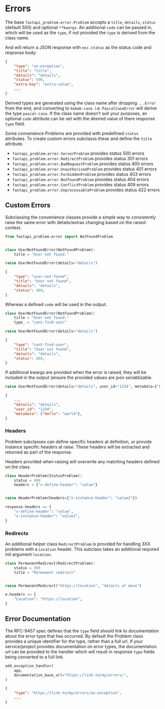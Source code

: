 # Errors

The base `fastapi_problem.error.Problem` accepts a `title`, `details`, `status`
(default 500) and optional `**kwargs`. An additional `code` can be passed in,
which will be used as the `type`, if not provided the `type` is derived from
the class name.

And will return a JSON response with `exc.status` as the status code and response body:

```json
{
    "type": "an-exception",
    "title": "title",
    "details": "details",
    "status": 500,
    "extra-key": "extra-value",
    ...
}
```

Derived types are generated using the class name after dropping `...Error` from
the end, and converting to `kebab-case`. i.e. `PascalCaseError` will derive the
type `pascal-case`. If the class name doesn't suit your purposes, an optional
`code` attribute can be set with the desired value of there response `type`
field.

Some convenience Problems are provided with predefined `status` attributes.
To create custom errors subclasss these and define the `title` attribute.

* `fastapi_problem.error.ServerProblem` provides status 500 errors
* `fastapi_problem.error.RedirectProblem` provides status 301 errors
* `fastapi_problem.error.BadRequestProblem` provides status 400 errors
* `fastapi_problem.error.UnauthorisedProblem` provides status 401 errors
* `fastapi_problem.error.ForbiddenProblem` provides status 403 errors
* `fastapi_problem.error.NotFoundProblem` provides status 404 errors
* `fastapi_problem.error.ConflictProblem` provides status 409 errors
* `fastapi_problem.error.UnprocessableProblem` provides status 422 errors

## Custom Errors

Subclassing the convenience classes provide a simple way to consistently raise the same error
with details/extras changing based on the raised context.

```python
from fastapi_problem.error import NotFoundProblem


class UserNotFoundError(NotFoundProblem):
    title = "User not found."

raise UserNotFoundError(details="details")
```

```json
{
    "type": "user-not-found",
    "title": "User not found",
    "details": "details",
    "status": 404,
}
```

Whereas a defined `code` will be used in the output.

```python
class UserNotFoundError(NotFoundProblem):
    title = "User not found."
    type_ = "cant-find-user"

raise UserNotFoundError(details="details")
```

```json
{
    "type": "cant-find-user",
    "title": "User not found",
    "details": "details",
    "status": 404,
}
```

If additional kwargs are provided when the error is raised, they will be
included in the output (ensure the provided values are json seriablizable.


```python
raise UserNotFoundError(details="details", user_id="1234", metadata={"hello": "world"})
```

```json
{
    ...
    "details": "details",
    "user_id": "1234",
    "metadata": {"hello": "world"},
}
```

### Headers

Problem subclasses can define specific headers at definition, or provide
instance specific headers at raise. These headers will be extracted and
returned as part of the response.

Headers provided when raising will overwrite any matching headers defined on the class.

```python
class HeaderProblem(StatusProblem):
    status = 400
    headers = {"x-define-header": "value"}


raise HeaderProblem(headers={"x-instance-header": "value2"})

response.headers == {
    "x-define-header": "value",
    "x-instance-header": "value2",
}
```

### Redirects

An additional helper class `RedirectProblem` is provided for handling 3XX
problems with a `Location` header. This subclass takes an additional required
init argument `location`.

```python
class PermanentRedirect(RedirectProblem):
    status = 308
    title = "Permanent redirect"


raise PermanentRedirect("https://location", "details of move")

e.headers == {
    "Location": "https://location",
}
```

## Error Documentation

The RFC-9457 spec defines that the `type` field should link to documentation
about the error type that has occurred. By default the Problem class provides a
unique identifier for the type, rather than a full url. If your service/project
provides documentation on error types, the documentation url can be provided to
the handler which will result in response `type` fields being converted to a
full link.

```python
add_exception_handler(
    app,
    documentation_base_url="https://link-to/my/errors/",
)
```

```json
{
    "type": "https://link-to/my/errors/an-exception",
    ...
}
```
